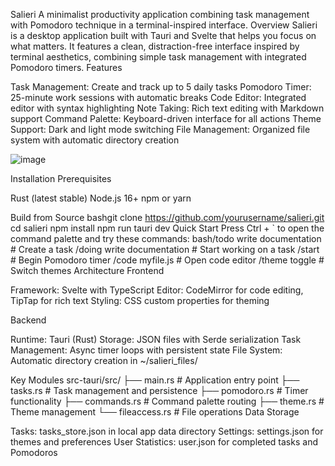 Salieri
A minimalist productivity application combining task management with Pomodoro technique in a terminal-inspired interface.
Overview
Salieri is a desktop application built with Tauri and Svelte that helps you focus on what matters. It features a clean, distraction-free interface inspired by terminal aesthetics, combining simple task management with integrated Pomodoro timers.
Features

Task Management: Create and track up to 5 daily tasks
Pomodoro Timer: 25-minute work sessions with automatic breaks
Code Editor: Integrated editor with syntax highlighting
Note Taking: Rich text editing with Markdown support
Command Palette: Keyboard-driven interface for all actions
Theme Support: Dark and light mode switching
File Management: Organized file system with automatic directory creation

![image](https://github.com/user-attachments/assets/0e8565a8-db9c-402c-99f8-ce75224914d8)


Installation
Prerequisites

Rust (latest stable)
Node.js 16+
npm or yarn

Build from Source
bashgit clone https://github.com/yourusername/salieri.git
cd salieri
npm install
npm run tauri dev
Quick Start
Press Ctrl +  ` to open the command palette and try these commands:
bash/todo write documentation    # Create a task
/doing write documentation   # Start working on a task
/start                      # Begin Pomodoro timer
/code myfile.js            # Open code editor
/theme toggle              # Switch themes
Architecture
Frontend

Framework: Svelte with TypeScript
Editor: CodeMirror for code editing, TipTap for rich text
Styling: CSS custom properties for theming

Backend

Runtime: Tauri (Rust)
Storage: JSON files with Serde serialization
Task Management: Async timer loops with persistent state
File System: Automatic directory creation in ~/salieri_files/

Key Modules
src-tauri/src/
├── main.rs        # Application entry point
├── tasks.rs       # Task management and persistence
├── pomodoro.rs    # Timer functionality
├── commands.rs    # Command palette routing
├── theme.rs       # Theme management
└── fileaccess.rs  # File operations
Data Storage

Tasks: tasks_store.json in local app data directory
Settings: settings.json for themes and preferences
User Statistics: user.json for completed tasks and Pomodoros

